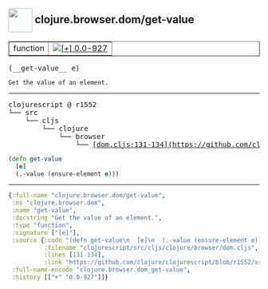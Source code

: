 ## <img width="48px" valign="middle" src="http://i.imgur.com/Hi20huC.png"> clojure.browser.dom/get-value

 <table border="1">
<tr>
<td>function</td>
<td><a href="https://github.com/cljsinfo/api-refs/tree/0.0-927"><img valign="middle" alt="[+] 0.0-927" src="https://img.shields.io/badge/+-0.0--927-lightgrey.svg"></a> </td>
</tr>
</table>

 <samp>
(__get-value__ e)<br>
</samp>

```
Get the value of an element.
```

---

 <pre>
clojurescript @ r1552
└── src
    └── cljs
        └── clojure
            └── browser
                └── <ins>[dom.cljs:131-134](https://github.com/clojure/clojurescript/blob/r1552/src/cljs/clojure/browser/dom.cljs#L131-L134)</ins>
</pre>

```clj
(defn get-value
  [e]
  (.-value (ensure-element e)))
```


---

```clj
{:full-name "clojure.browser.dom/get-value",
 :ns "clojure.browser.dom",
 :name "get-value",
 :docstring "Get the value of an element.",
 :type "function",
 :signature ["[e]"],
 :source {:code "(defn get-value\n  [e]\n  (.-value (ensure-element e)))",
          :filename "clojurescript/src/cljs/clojure/browser/dom.cljs",
          :lines [131 134],
          :link "https://github.com/clojure/clojurescript/blob/r1552/src/cljs/clojure/browser/dom.cljs#L131-L134"},
 :full-name-encode "clojure.browser.dom_get-value",
 :history [["+" "0.0-927"]]}

```
